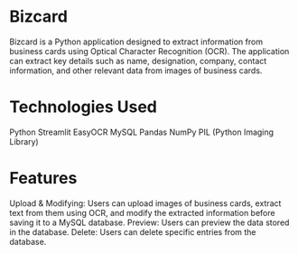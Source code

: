 # Bizcard
Bizcard is a Python application designed to extract information from business cards using Optical Character Recognition (OCR). The application can extract key details such as name, designation, company, contact information, and other relevant data from images of business cards.

# Technologies Used
Python
Streamlit
EasyOCR
MySQL
Pandas
NumPy
PIL (Python Imaging Library)

# Features
Upload & Modifying: Users can upload images of business cards, extract text from them using OCR, and modify the extracted information before saving it to a MySQL database.
Preview: Users can preview the data stored in the database.
Delete: Users can delete specific entries from the database.
